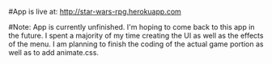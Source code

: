 #App is live at:
http://star-wars-rpg.herokuapp.com

#Note:
App is currently unfinished. I'm hoping to come back to this app in the future. I spent a majority of my time creating the UI as well as the effects of the menu. I am planning to finish the coding of the actual game portion as well as to add animate.css.